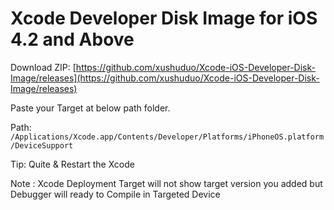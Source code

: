 
# Xcode Developer Disk Image for iOS 4.2 and Above

Download ZIP: [https://github.com/xushuduo/Xcode-iOS-Developer-Disk-Image/releases](https://github.com/xushuduo/Xcode-iOS-Developer-Disk-Image/releases)

Paste your Target at below path folder.

Path: `/Applications/Xcode.app/Contents/Developer/Platforms/iPhoneOS.platform/DeviceSupport`

Tip: Quite & Restart the Xcode

Note : Xcode Deployment Target will not show target version you added but Debugger will ready to Compile in Targeted Device
